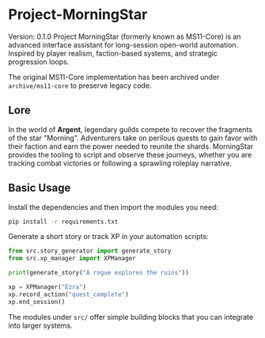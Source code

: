 # Project-MorningStar
Version: 0.1.0
Project MorningStar (formerly known as MS11-Core) is an advanced interface assistant for long-session open-world automation. Inspired by player realism, faction-based systems, and strategic progression loops.

The original MS11-Core implementation has been archived under `archive/ms11-core` to preserve legacy code.

## Lore
In the world of **Argent**, legendary guilds compete to recover the fragments of the star "Morning". Adventurers take on perilous quests to gain favor with their faction and earn the power needed to reunite the shards. MorningStar provides the tooling to script and observe these journeys, whether you are tracking combat victories or following a sprawling roleplay narrative.

## Basic Usage
Install the dependencies and then import the modules you need:
```bash
pip install -r requirements.txt
```
Generate a short story or track XP in your automation scripts:
```python
from src.story_generator import generate_story
from src.xp_manager import XPManager

print(generate_story("A rogue explores the ruins"))

xp = XPManager("Ezra")
xp.record_action("quest_complete")
xp.end_session()
```
The modules under `src/` offer simple building blocks that you can integrate into larger systems.
